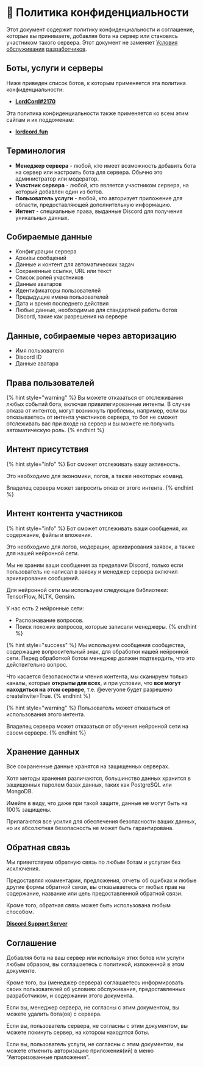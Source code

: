 # 📗 Политика конфиденциальности

Этот документ содержит политику конфиденциальности и соглашение, которые вы принимаете, добавляя бота на сервер или становясь участником такого сервера. Этот документ не заменяет [Условия обслуживания](https://discord.com/developers/docs/policies-and-agreements/developer-terms-of-service) [разработчиков](https://discord.com/developers/docs/policies-and-agreements/developer-terms-of-service).

## Боты, услуги и серверы

Ниже приведен список ботов, к которым применяется эта политика конфиденциальности:

* [**LordCord#2170**](https://invite.lordcord.fun/)

Эта политика конфиденциальности также применяется ко всем этим сайтам и их поддоменам:

* [**lordcord.fun**](https://lordcord.fun)

## Терминология

* **Менеджер сервера** - любой, кто имеет возможность добавить бота на сервер или настроить бота для сервера. Обычно это администратор или модератор.
* **Участник сервера** - любой, кто является участником сервера, на который добавлен один из ботов.
* **Пользователь услуги** - любой, кто авторизует приложение для области, предоставляющей дополнительную информацию.
* **Интент** - специальные права, выданные Discord для получения уникальных данных.

## Собираемые данные

* Конфигурации сервера
* Архивы сообщений
* Данные и контент для автоматических задач
* Сохраненные ссылки, URL или текст
* Список ролей участников
* Данные аватаров
* Идентификаторы пользователей
* Предыдущие имена пользователей
* Дата и время последнего действия
* Любые данные, необходимые для стандартной работы ботов Discord, такие как разрешения на сервере

## Данные, собираемые через авторизацию

* Имя пользователя
* Discord ID
* Данные аватара

## Права пользователей

{% hint style="warning" %}
Вы можете отказаться от отслеживания любых событий бота, включая привилегированные интенты. В случае отказа от интентов, могут возникнуть проблемы, например, если вы отказываетесь от интента участников сервера, то бот не сможет отслеживать вас при входе на сервер и вы можете не получить автоматическую роль.
{% endhint %}

## Интент присутствия

{% hint style="info" %}
Бот сможет отслеживать вашу активность.

Это необходимо для экономики, логов, а также некоторых команд.

Владелец сервера может запросить отказ от этого интента.
{% endhint %}

## Интент контента участников

{% hint style="info" %}
Бот сможет отслеживать ваши сообщения, их содержание, файлы и вложения.

Это необходимо для логов, модерации, архивирования заявок, а также для нашей нейронной сети.

Мы не храним ваши сообщения за пределами Discord, только если пользователь не написал в заявку и менеджер сервера включил архивирование сообщений.

Для нейронной сети мы используем следующие библиотеки: TensorFlow, NLTK, Gensim.

У нас есть 2 нейронные сети:
* Распознавание вопросов. 
* Поиск похожих вопросов, которые записали менеджеры.
{% endhint %}

{% hint style="success" %}
Мы используем сообщения сообщества, содержащие вопросительный знак, для обработки нашей нейронной сети. Перед обработкой ботом менеджер должен подтвердить, что это действительно вопрос.

Что касается безопасности и чтения контента, мы сканируем только каналы, которые **открыты для всех**, и при условии, что **все могут находиться на этом сервере**, т.е. @everyone будет разрешено createInvite=True.
{% endhint %}

{% hint style="warning" %}
Пользователь может отказаться от использования этого интента.

Владелец сервера может отказаться от обучения нейронной сети на своем сервере.
{% endhint %}

## Хранение данных

Все сохраненные данные хранятся на защищенных серверах.

Хотя методы хранения различаются, большинство данных хранится в защищенных паролем базах данных, таких как PostgreSQL или MongoDB.

Имейте в виду, что даже при такой защите, данные не могут быть на 100% защищены.

Прилагаются все усилия для обеспечения безопасности ваших данных, но их абсолютная безопасность не может быть гарантирована.

## Обратная связь

Мы приветствуем обратную связь по любым ботам и услугам без исключения.

Предоставляя комментарии, предложения, отчеты об ошибках и любые другие формы обратной связи, вы отказываетесь от любых прав на содержание, название или цель предоставленной обратной связи.

Кроме того, обратная связь может быть использована любым способом.

[**Discord Support Server**](https://discord.gg/48JCcbAAnV)

## Соглашение

Добавляя бота на ваш сервер или используя этих ботов или услуги любым образом, вы соглашаетесь с политикой, изложенной в этом документе.

Кроме того, вы (менеджер сервера) соглашаетесь информировать своих пользователей об условиях обслуживания, предоставленных разработчиком, и содержании этого документа.

Если вы, менеджер сервера, не согласны с этим документом, вы можете удалить бота(ов) с сервера.

Если вы, пользователь сервера, не согласны с этим документом, вы можете покинуть сервер, на котором находятся боты.

Если вы, пользователь услуги, не согласны с этим документом, вы можете отменить авторизацию приложения(ий) в меню "Авторизованные приложения".